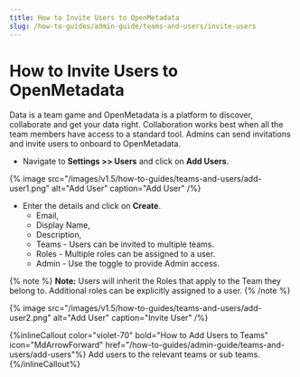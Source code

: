 ```yaml
---
title: How to Invite Users to OpenMetadata
slug: /how-to-guides/admin-guide/teams-and-users/invite-users
---
```


# How to Invite Users to OpenMetadata

Data is a team game and OpenMetadata is a platform to discover, collaborate and get your data right. Collaboration works best when all the team members have access to a standard tool. Admins can send invitations and invite users to onboard to OpenMetadata.

- Navigate to **Settings >> Users** and click on **Add Users**.

{% image
src="/images/v1.5/how-to-guides/teams-and-users/add-user1.png"
alt="Add User"
caption="Add User"
/%}

- Enter the details and click on **Create**.
  - Email, 
  - Display Name,
  - Description,
  - Teams - Users can be invited to multiple teams.
  - Roles - Multiple roles can be assigned to a user.
  - Admin - Use the toggle to provide Admin access.

{% note %}
**Note:** Users will inherit the Roles that apply to the Team they belong to. Additional roles can be explicitly assigned to a user.
{% /note %}

{% image
src="/images/v1.5/how-to-guides/teams-and-users/add-user2.png"
alt="Add User"
caption="Invite User"
/%}

{%inlineCallout
  color="violet-70"
  bold="How to Add Users to Teams"
  icon="MdArrowForward"
  href="/how-to-guides/admin-guide/teams-and-users/add-users"%}
  Add users to the relevant teams or sub teams.
{%/inlineCallout%}